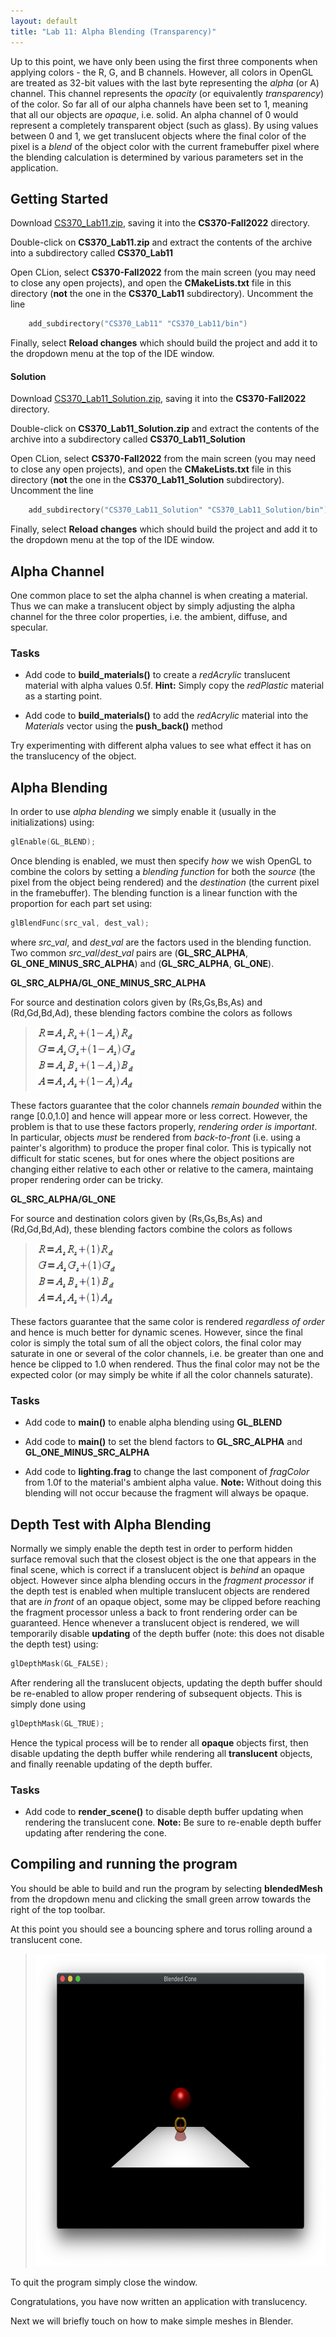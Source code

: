 ```yaml
---
layout: default
title: "Lab 11: Alpha Blending (Transparency)"
---
```


Up to this point, we have only been using the first three components when applying colors - the R, G, and B channels. However, all colors in OpenGL are treated as 32-bit values with the last byte representing the *alpha* (or A) channel. This channel represents the *opacity* (or equivalently *transparency*) of the color. So far all of our alpha channels have been set to 1, meaning that all our objects are *opaque*, i.e. solid. An alpha channel of 0 would represent a completely transparent object (such as glass). By using values between 0 and 1, we get translucent objects where the final color of the pixel is a *blend* of the object color with the current framebuffer pixel where the blending calculation is determined by various parameters set in the application.

## Getting Started

Download [CS370\_Lab11.zip](src/CS370_Lab11.zip), saving it into the **CS370-Fall2022** directory.

Double-click on **CS370\_Lab11.zip** and extract the contents of the archive into a subdirectory called **CS370\_Lab11**

Open CLion, select **CS370-Fall2022** from the main screen (you may need to close any open projects), and open the **CMakeLists.txt** file in this directory (**not** the one in the **CS370\_Lab11** subdirectory). Uncomment the line

```cpp
	add_subdirectory("CS370_Lab11" "CS370_Lab11/bin")
```

Finally, select **Reload changes** which should build the project and add it to the dropdown menu at the top of the IDE window.

#### Solution

Download [CS370\_Lab11\_Solution.zip](sol/CS370_Lab11_Solution.zip), saving it into the **CS370-Fall2022** directory.

Double-click on **CS370\_Lab11\_Solution.zip** and extract the contents of the archive into a subdirectory called **CS370\_Lab11\_Solution**

Open CLion, select **CS370-Fall2022** from the main screen (you may need to close any open projects), and open the **CMakeLists.txt** file in this directory (**not** the one in the **CS370\_Lab11\_Solution** subdirectory). Uncomment the line

```cpp
	add_subdirectory("CS370_Lab11_Solution" "CS370_Lab11_Solution/bin")
```

Finally, select **Reload changes** which should build the project and add it to the dropdown menu at the top of the IDE window.

## Alpha Channel

One common place to set the alpha channel is when creating a material. Thus we can make a translucent object by simply adjusting the alpha channel for the three color properties, i.e. the ambient, diffuse, and specular.

### Tasks

- Add code to **build\_materials()** to create a *redAcrylic* translucent material with alpha values 0.5f. **Hint:** Simply copy the *redPlastic* material as a starting point.

- Add code to **build\_materials()** to add the *redAcrylic* material into the *Materials* vector using the **push\_back()** method

Try experimenting with different alpha values to see what effect it has on the translucency of the object.

## Alpha Blending

In order to use *alpha blending* we simply enable it (usually in the initializations) using:

```cpp
glEnable(GL_BLEND);
```

Once blending is enabled, we must then specify *how* we wish OpenGL to combine the colors by setting a *blending function* for both the *source* (the pixel from the object being rendered) and the *destination* (the current pixel in the framebuffer). The blending function is a linear function with the proportion for each part set using:

```cpp
glBlendFunc(src_val, dest_val);
```

where *src\_val*, and *dest\_val* are the factors used in the blending function. Two common *src\_val*/*dest\_val* pairs are (**GL\_SRC\_ALPHA**, **GL\_ONE\_MINUS\_SRC\_ALPHA**) and (**GL\_SRC\_ALPHA**, **GL\_ONE**).

**GL\_SRC\_ALPHA/GL\_ONE\_MINUS\_SRC\_ALPHA**

For source and destination colors given by (Rs,Gs,Bs,As) and (Rd,Gd,Bd,Ad), these blending factors combine the colors as follows

> <img src="images/lab11/SrcOneMinusSrc.png" alt="Source/One Minus Source Alpha Equations" height="100"/>

These factors guarantee that the color channels *remain bounded* within the range [0.0,1.0] and hence will appear more or less correct. However, the problem is that to use these factors properly, *rendering order is important*. In particular, objects *must* be rendered from *back-to-front* (i.e. using a painter's algorithm) to produce the proper final color. This is typically not difficult for static scenes, but for ones where the object positions are changing either relative to each other or relative to the camera, maintaing proper rendering order can be tricky.

**GL\_SRC\_ALPHA/GL\_ONE**

For source and destination colors given by (Rs,Gs,Bs,As) and (Rd,Gd,Bd,Ad), these blending factors combine the colors as follows

> <img src="images/lab11/SrcOne.png" alt="Source/One Alpha Equations" height="100"/>

These factors guarantee that the same color is rendered *regardless of order* and hence is much better for dynamic scenes. However, since the final color is simply the total sum of all the object colors, the final color may saturate in one or several of the color channels, i.e. be greater than one and hence be clipped to 1.0 when rendered. Thus the final color may not be the expected color (or may simply be white if all the color channels saturate).

### Tasks

- Add code to **main()** to enable alpha blending using **GL\_BLEND**

- Add code to **main()** to set the blend factors to **GL\_SRC\_ALPHA** and **GL\_ONE\_MINUS\_SRC\_ALPHA**

- Add code to **lighting.frag** to change the last component of *fragColor* from 1.0f to the material's ambient alpha value. **Note:** Without doing this blending will not occur because the fragment will always be opaque.

## Depth Test with Alpha Blending

Normally we simply enable the depth test in order to perform hidden surface removal such that the closest object is the one that appears in the final scene, which is correct if a translucent object is *behind* an opaque object. However since alpha blending occurs in the *fragment processor* if the depth test is enabled when multiple translucent objects are rendered that are *in front* of an opaque object, some may be clipped before reaching the fragment processor unless a back to front rendering order can be guaranteed. Hence whenever a translucent object is rendered, we will temporarily disable **updating** of the depth buffer (note: this does not disable the depth test) using:

```cpp
glDepthMask(GL_FALSE);
```

After rendering all the translucent objects, updating the depth buffer should be re-enabled to allow proper rendering of subsequent objects. This is simply done using

```cpp
glDepthMask(GL_TRUE);
```

Hence the typical process will be to render all **opaque** objects first, then disable updating the depth buffer while rendering all **translucent** objects, and finally reenable updating of the depth buffer.

### Tasks

- Add code to **render\_scene()** to disable depth buffer updating when rendering the translucent cone. **Note:** Be sure to re-enable depth buffer updating after rendering the cone.

## Compiling and running the program

You should be able to build and run the program by selecting **blendedMesh** from the dropdown menu and clicking the small green arrow towards the right of the top toolbar.

At this point you should see a bouncing sphere and torus rolling around a translucent cone.

> <img src="images/lab11/blendedMesh.png" alt="Blended Mesh Window" height="500"/>

To quit the program simply close the window.

Congratulations, you have now written an application with translucency.

Next we will briefly touch on how to make simple meshes in Blender.
